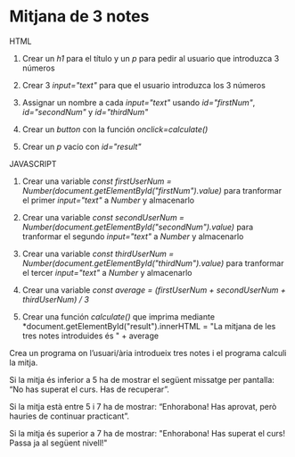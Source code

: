 # Mitjana de 3 notes

HTML

1. Crear un *h1* para el título y un *p* para pedir al usuario que introduzca 3 números 

2. Crear 3 *input="text"* para que el usuario introduzca los 3 números 

3. Assignar un nombre a cada *input="text"* usando *id="firstNum"*, *id="secondNum"* y *id="thirdNum"* 

4. Crear un *button* con la función *onclick=calculate()* 

5. Crear un *p* vacío con *id="result"* 


JAVASCRIPT

1. Crear una variable *const firstUserNum = Number(document.getElementById("firstNum").value)* para tranformar el primer *input="text"* a *Number* y almacenarlo 

2. Crear una variable *const secondUserNum = Number(document.getElementById("secondNum").value)* para tranformar el segundo *input="text"* a *Number* y almacenarlo 

3. Crear una variable *const thirdUserNum = Number(document.getElementById("thirdNum").value)* para tranformar el tercer *input="text"* a *Number* y almacenarlo 

4. Crear una variable *const average = (firstUserNum + secondUserNum + thirdUserNum) / 3* 

5. Crear una función *calculate()* que imprima mediante *document.getElementById("result").innerHTML = "La mitjana de les tres notes introduides és " + average


Crea un programa on l’usuari/ària introdueix tres notes i el programa calculi la mitja. 

Si la mitja és inferior a 5 ha de mostrar el següent missatge per pantalla: “No has superat el curs. Has de recuperar”.

Si la mitja està entre 5 i 7 ha de mostrar: “Enhorabona! Has aprovat, però hauries de continuar practicant”.

Si la mitja és superior a 7 ha de mostrar: "Enhorabona! Has superat el curs! Passa ja al següent nivell!"